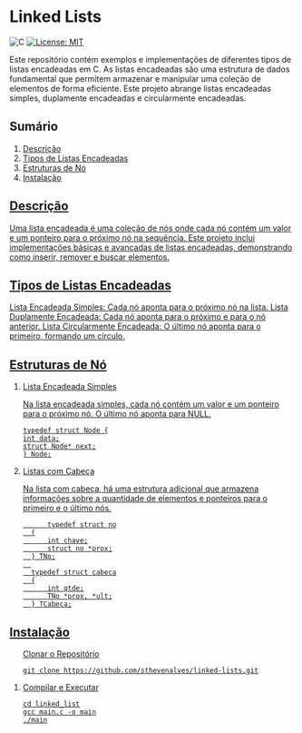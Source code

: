 ﻿# Linked Lists
![C](https://img.shields.io/badge/C-00599C?style=for-the-badge&logo=c&logoColor=white)
[![License: MIT](https://img.shields.io/badge/License-MIT-yellow.svg)](https://opensource.org/licenses/MIT)

<p>Este repositório contém exemplos e implementações de diferentes tipos de listas encadeadas em C. As listas encadeadas são uma estrutura de dados fundamental que permitem armazenar e manipular uma coleção de elementos de forma eficiente. Este projeto abrange listas encadeadas simples, duplamente encadeadas e circularmente encadeadas.</p>
<h2>Sumário</h2>
<ol>
  <li><a href="#desc">Descrição</li>
  <li><a href="#tipos">Tipos de Listas Encadeadas</li>
  <li><a href="#node">Estruturas de Nó</li>
  <li><a href="#inst">Instalação</li>
</ol>

<h2 id="desc">Descrição</h2>
<p>Uma lista encadeada é uma coleção de nós onde cada nó contém um valor e um ponteiro para o próximo nó na sequência. Este projeto inclui implementações básicas e avançadas de listas encadeadas, demonstrando como inserir, remover e buscar elementos.</p>

<h2 id="tipos">Tipos de Listas Encadeadas</h2>
<p>Lista Encadeada Simples: Cada nó aponta para o próximo nó na lista.
Lista Duplamente Encadeada: Cada nó aponta para o próximo e para o nó anterior.
Lista Circularmente Encadeada: O último nó aponta para o primeiro, formando um círculo.</p>

<h2 id="tipos">Estruturas de Nó</h2>
<ol>
  <li>Lista Encadeada Simples</li>
  <p>Na lista encadeada simples, cada nó contém um valor e um ponteiro para o próximo nó. O último nó aponta para NULL.</p>

    typedef struct Node {
    int data;
    struct Node* next;
    } Node;

<li>Listas com Cabeça</li>
  <p>Na lista com cabeça, há uma estrutura adicional que armazena informações sobre a quantidade de elementos e ponteiros para o primeiro e o último nós.</p>
  
          typedef struct no
      {
          int chave;
          struct no *prox;
      } TNo;
      
      typedef struct cabeca
      {
          int qtde;
          TNo *prox, *ult;
      } TCabeca;

</ol>

</ol>
<h2 id="inst">Instalação</h2>
<ol>
  <l1>Clonar o Repositório</l1>
  
    git clone https://github.com/sthevenalves/linked-lists.git
  <li>Compilar e Executar</li>

    cd linked_list
    gcc main.c -o main
    ./main
</ol>
